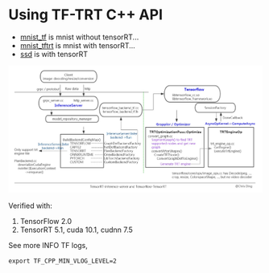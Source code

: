 # Using TF-TRT C++ API 

* [mnist_tf](./mnist_tf) is mnist without tensorRT...
* [mnist_tftrt](./mnist_tftrt) is mnist with tensorRT...
* [ssd](./ssd) is with tensorRT

![Tensorflow-TensorRT structure](./tf-trt-structure.png)

Verified with:
1. TensorFlow 2.0
2. TensorRT 5.1, cuda 10.1, cudnn 7.5

See more INFO TF logs, 
```
export TF_CPP_MIN_VLOG_LEVEL=2
```
